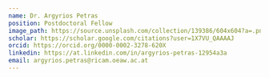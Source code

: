 ```yaml
---
name: Dr. Argyrios Petras
position: Postdoctoral Fellow
image_path: https://source.unsplash.com/collection/139386/604x604?a=.png
scholar: https://scholar.google.com/citations?user=1X7VU_QAAAAJ
orcid: https://orcid.org/0000-0002-3278-620X
linkedin: https://at.linkedin.com/in/argyrios-petras-12954a3a
email: argyrios.petras@ricam.oeaw.ac.at
---
```

